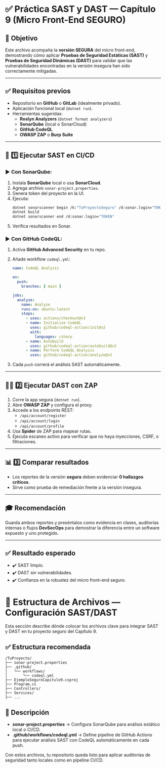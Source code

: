 # ✅ Práctica SAST y DAST — Capítulo 9 (Micro Front-End SEGURO)

## 📌 Objetivo

Este archivo acompaña la **versión SEGURA** del micro front-end, demostrando cómo aplicar **Pruebas de Seguridad Estáticas (SAST)** y **Pruebas de Seguridad Dinámicas (DAST)** para validar que las vulnerabilidades encontradas en la versión insegura han sido correctamente mitigadas.

---

## ✅ Requisitos previos

- Repositorio en **GitHub** o **GitLab** (idealmente privado).
- Aplicación funcional local (`dotnet run`).
- Herramientas sugeridas:
  - **Roslyn Analyzers** (`dotnet format analyzers`)
  - **SonarQube** (local o SonarCloud)
  - **GitHub CodeQL**
  - **OWASP ZAP** o **Burp Suite**

---

## 🚦 1️⃣ Ejecutar SAST en CI/CD

### ▶️ Con SonarQube:

1. Instala **SonarQube** local o usa **SonarCloud**.
2. Agrega archivo `sonar-project.properties`.
3. Genera token del proyecto en la UI.
4. Ejecuta:
   ```bash
   dotnet sonarscanner begin /k:"TuProyectoSeguro" /d:sonar.login="TOKEN"
   dotnet build
   dotnet sonarscanner end /d:sonar.login="TOKEN"
   ```
5. Verifica resultados en Sonar.

### ▶️ Con GitHub CodeQL:

1. Activa **GitHub Advanced Security** en tu repo.
2. Añade workflow `codeql.yml`:
   ```yaml
   name: CodeQL Analysis

   on:
     push:
       branches: [ main ]

   jobs:
     analyze:
       name: Analyze
       runs-on: ubuntu-latest
       steps:
         - uses: actions/checkout@v3
         - name: Initialize CodeQL
           uses: github/codeql-action/init@v2
           with:
             languages: csharp
         - name: Autobuild
           uses: github/codeql-action/autobuild@v2
         - name: Perform CodeQL Analysis
           uses: github/codeql-action/analyze@v2
   ```

3. Cada `push` correrá el análisis SAST automáticamente.

---

## 🕵️‍♂️ 2️⃣ Ejecutar DAST con ZAP

1. Corre la app segura (`dotnet run`).
2. Abre **OWASP ZAP** y configura el proxy.
3. Accede a los endpoints REST:
   - `/api/account/register`
   - `/api/account/login`
   - `/api/account/profile`
4. Usa **Spider** de ZAP para mapear rutas.
5. Ejecuta escaneo activo para verificar que no haya inyecciones, CSRF, o filtraciones.

---

## 📊 3️⃣ Comparar resultados

- Los reportes de la versión **segura** deben evidenciar **0 hallazgos críticos**.
- Sirve como prueba de remediación frente a la versión insegura.

---

## 🎓 Recomendación

Guarda ambos reportes y preséntalos como evidencia en clases, auditorías internas o flujos **DevSecOps** para demostrar la diferencia entre un software expuesto y uno protegido.

---

## ✅ Resultado esperado

- ✔️ SAST limpio.
- ✔️ DAST sin vulnerabilidades.
- ✔️ Confianza en la robustez del micro front-end seguro.



# 📁 Estructura de Archivos — Configuración SAST/DAST

Esta sección describe dónde colocar los archivos clave para integrar SAST y DAST en tu proyecto seguro del Capítulo 9.

## ✅ Estructura recomendada

```
/TuProyecto/
├── sonar-project.properties
├── .github/
│   └── workflows/
│       └── codeql.yml
├── EjemploSeguroCapitulo9.csproj
├── Program.cs
├── Controllers/
├── Services/
├── ...
```

## 📌 Descripción

- **sonar-project.properties** → Configura SonarQube para análisis estático local o CI/CD.
- **.github/workflows/codeql.yml** → Define pipeline de GitHub Actions para ejecutar análisis SAST con CodeQL automáticamente en cada push.

Con estos archivos, tu repositorio queda listo para aplicar auditorías de seguridad tanto locales como en pipeline CI/CD.

